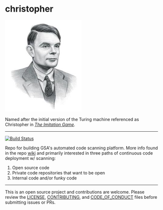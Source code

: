 # christopher

![Alan Turing](https://github.com/GSA/christopher/blob/master/Turing.jpg "Alan Turing")

Named after the initial version of the Turing machine referenced as Christopher in *[The Imitation Game](https://en.wikipedia.org/wiki/The_Imitation_Game).*

---
[![Build Status](https://circleci.com/gh/GSA/christopher.svg?style=shield)](https://circleci.com/gh/GSA/christopher)

Repo for building GSA's automated code scanning platform.  More info found in the repo [wiki](https://github.com/GSA/christopher/wiki) and primarily interested in three paths of continuous code deployment w/ scanning:

1. Open source code
2. Private code repositories that want to be open
3. Internal code and/or funky code

---

This is an open source project and contributions are welcome.  Please review the [LICENSE](https://github.com/GSA/christopher/blob/master/LICENSE.md), [CONTRIBUTING](https://github.com/GSA/christopher/blob/master/CONTRIBUTING.md), and [CODE_OF_CONDUCT](https://github.com/GSA/christopher/blob/master/CODE_OF_CONDUCT.md) files before submitting issues or PRs.
